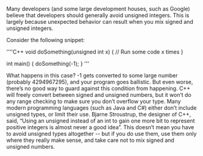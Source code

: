 Many developers (and some large development houses, such as Google) believe that developers should generally avoid unsigned integers.
This is largely because unexpected behavior can result when you mix signed and unsigned integers.

Consider the following snippet:

''''C++
void doSomething(unsigned int x)
{
    // Run some code x times
}
 
int main()
{
    doSomething(-1);
}
'''


What happens in this case? -1 gets converted to some large number (probably 4294967295), and your program goes ballistic.
But even worse, there’s no good way to guard against this condition from happening. C++ will freely convert between signed 
and unsigned numbers, but it won’t do any range checking to make sure you don’t overflow your type.
Many modern programming languages (such as Java and C#) either don’t include unsigned types, or limit their use. 
Bjarne Stroustrup, the designer of C++, said, “Using an unsigned instead of an int to gain one more bit to represent positive integers is 
almost never a good idea”.
This doesn’t mean you have to avoid unsigned types altogether -- but if you do use them, use them only where 
they really make sense, and take care not to mix signed and unsigned numbers.
